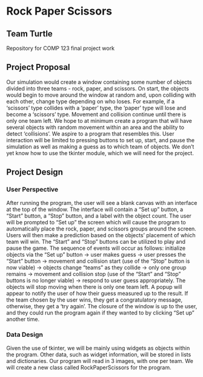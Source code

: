 # Rock Paper Scissors
## Team Turtle

Repository for COMP 123 final project work

## Project Proposal
Our simulation would create a window containing some number of objects divided into three teams - rock, paper, and scissors. On start, the objects would begin to move around the window at random and, upon colliding with each other, change type depending on who loses. For example, if a ‘scissors’ type collides with a ‘paper’ type, the ‘paper’ type will lose and become a ‘scissors’ type. Movement and collision continue until there is only one team left. We hope to at minimum create a program that will have several objects with random movement within an area and the ability to detect ‘collisions’. We aspire to a program that resembles this. User interaction will be limited to pressing buttons to set up, start, and pause the simulation as well as making a guess as to which team of objects. We don’t yet know how to use the tkinter module, which we will need for the project. 

## Project Design
### User Perspective
After running the program, the user will see a blank canvas with an interface at the top of the window. The interface will contain a “Set up” button, a “Start” button, a “Stop” button, and a label with the object count. The user will be prompted to “Set up” the screen which will cause the program to automatically place the rock, paper, and scissors groups around the screen. Users will then make a prediction based on the objects’ placement of which team will win. The “Start” and “Stop” buttons can be utilized to play and pause the game. The sequence of events will occur as follows: initialize objects via the “Set up” button → user makes guess → user presses the “Start” button → movement and collision start (use of the  “Stop” button is now viable) → objects change “teams” as they collide → only one group remains → movement and collision stop (use of the “Start” and “Stop” buttons is no longer viable) → respond to user guess appropriately. The objects will stop moving when there is only one team left. A popup will appear to notify the user of how their guess measured up to the result.  If the team chosen by the user wins, they get a congratulatory message, otherwise, they get a ‘try again’. The closure of the window is up to the user, and they could run the program again if they wanted to by clicking “Set up” another time. 

### Data Design
Given the use of tkinter, we will be mainly using widgets as objects within the program. Other data, such as widget information, will be stored in lists and dictionaries. Our program will read in 3 images, with one per team. We will create a new class called RockPaperScissors for the program.
